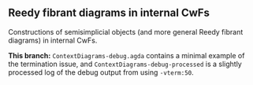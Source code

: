 ## Reedy fibrant diagrams in internal CwFs

Constructions of semisimplicial objects (and more general Reedy fibrant diagrams) in internal CwFs.

**This branch:** `ContextDiagrams-debug.agda` contains a minimal example of the termination issue, and `ContextDiagrams-debug-processed` is a slightly processed log of the debug output from using `-vterm:50`.
